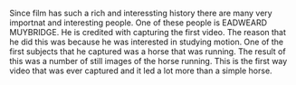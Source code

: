 Since film has such a rich and interessting history there are many very importnat and interesting people. One of these people is EADWEARD MUYBRIDGE.
He is credited with capturing the first video. The reason that he did this was because he was interested in studying motion.
One of the first subjects that he captured was a horse that was running. The result of this was a number of still images of the horse running.
This is the first way video that was ever captured and it led a lot more than a simple horse.
